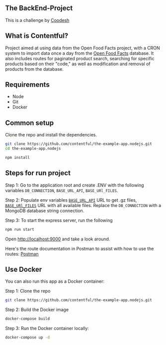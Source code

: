 ## The BackEnd-Project

This is a challenge by [Coodesh](https://coodesh.com/)

## What is Contentful?

Project aimed at using data from the Open Food Facts project, with a CRON system to import data once a day from the [Open Food Facts](https://br.openfoodfacts.org/data) database. It also includes routes for paginated product search, searching for specific products based on their "code," as well as modification and removal of products from the database.

## Requirements

* Node
* Git
* Docker

## Common setup

Clone the repo and install the dependencies.

```bash
git clone https://github.com/contentful/the-example-app.nodejs.git
cd the-example-app.nodejs
```

```bash
npm install
```

## Steps for run project

Step 1: Go to the application root and create .ENV with the following variables `DB_CONNECTION`, `BASE_URL_API`, `BASE_URl_FILES`.

Step 2: Populate env variables [`BASE_URL_API`](https://challenges.coode.sh/food/data/json/) URL to get .gz files, [`BASE_URl_FILES`](https://challenges.coode.sh/food/data/json/index.txt) URL with all available files. Replace the `DB_CONNECTION` with a MongoDB database string connection.

Step 3: To start the express server, run the following

```bash
npm run start
```

Open [http://localhost:9000](http://localhost:9000) and take a look around.

Here's the route documentation in Postman to assist with how to use the routes: [Postman](https://documenter.getpostman.com/view/26379534/2s93JzKf72)


## Use Docker
You can also run this app as a Docker container:

Step 1: Clone the repo

```bash
git clone https://github.com/contentful/the-example-app.nodejs.git
```

Step 2: Build the Docker image

```bash
docker-compose build
```

Step 3: Run the Docker container locally:

```bash
docker-compose up -d
```


